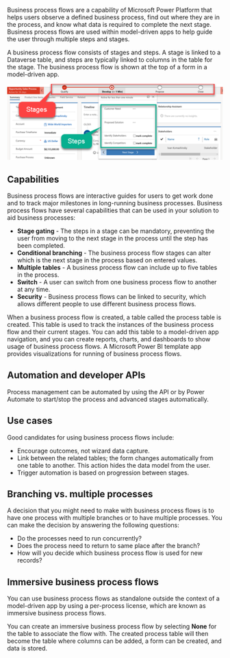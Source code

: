 Business process flows are a capability of Microsoft Power Platform that helps users observe a defined business process, find out where they are in the process, and know what data is required to complete the next stage. Business process flows are used within model-driven apps to help guide the user through multiple steps and stages.

A business process flow consists of stages and steps. A stage is linked to a Dataverse table, and steps are typically linked to columns in the table for the stage. The business process flow is shown at the top of a form in a model-driven app.

![Screenshot showing a Business process flow.](../media/6-bpf.png)

## Capabilities

Business process flows are interactive guides for users to get work done and to track major milestones in long-running business processes. Business process flows have several capabilities that can be used in your solution to aid business processes:

- **Stage gating** - The steps in a stage can be mandatory, preventing the user from moving to the next stage in the process until the step has been completed.
- **Conditional branching** - The business process flow stages can alter which is the next stage in the process based on entered values.
- **Multiple tables** - A business process flow can include up to five tables in the process.
- **Switch** - A user can switch from one business process flow to another at any time.
- **Security** - Business process flows can be linked to security, which allows different people to use different business process flows.

When a business process flow is created, a table called the process table is created. This table is used to track the instances of the business process flow and their current stages. You can add this table to a model-driven app navigation, and you can create reports, charts, and dashboards to show usage of business process flows. A Microsoft Power BI template app provides visualizations for running of business process flows.

## Automation and developer APIs

Process management can be automated by using the API or by Power Automate to start/stop the process and advanced stages automatically.

## Use cases

Good candidates for using business process flows include:

- Encourage outcomes, not wizard data capture.
- Link between the related tables; the form changes automatically from one table to another. This action hides the data model from the user.
- Trigger automation is based on progression between stages.

## Branching vs. multiple processes

A decision that you might need to make with business process flows is to have one process with multiple branches or to have multiple processes. You can make the decision by answering the following questions:

- Do the processes need to run concurrently?
- Does the process need to return to same place after the branch?
- How will you decide which business process flow is used for new records?

## Immersive business process flows

You can use business process flows as standalone outside the context of a model-driven app by using a per-process license, which are known as immersive business process flows.

You can create an immersive business process flow by selecting **None** for the table to associate the flow with. The created process table will then become the table where columns can be added, a form can be created, and data is stored.

